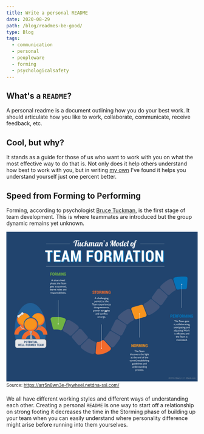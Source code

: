 ```yaml
---
title: Write a personal README
date: 2020-08-29
path: /blog/readmes-be-good/
type: Blog
tags:
  - communication
  - personal
  - peopleware
  - forming
  - psychologicalsafety
---
```


## What's a `README`?
A personal readme is a document outlining how you do your best work. It should articulate how you like to work, collaborate, communicate, receive feedback, etc.

## Cool, but why?
It stands as a guide for those of us who want to work with you on what the most effective way to do that is. Not only does it help others understand how best to work with you, but in writing [my own](/blog/working-with-me/) I've found it helps you understand yourself just one percent better.

## Speed from Forming to Performing
Forming, according to psychologist [Bruce Tuckman](https://en.wikipedia.org/wiki/Bruce_Tuckman), is the first stage of team development. This is where teammates are introduced but the group dynamic remains yet unknown.

![](../../images/Tuckman-Model-of-Team-Formation.jpg)
<sup>Source: https://arr5n8wn3e-flywheel.netdna-ssl.com/</sup>

We all have different working styles and different ways of understanding each other. Creating a personal `README` is one way to start off a relationship on strong footing it decreases the time in the Storming phase of building up your team when you can easily understand where personality difference might arise before running into them yourselves.


